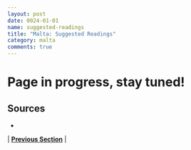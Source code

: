 ```yaml
---
layout: post
date: 0024-01-01
name: suggested-readings
title: "Malta: Suggested Readings"
category: malta
comments: true
---
```


# Page in progress, stay tuned!

Sources 
-- 
- 

| **[Previous Section]( https://neo-project.github.io/global-blockchain-compliance-hub//malta/malta-nullify-smart-contracts.html)** |

